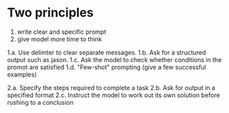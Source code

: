 # Two principles 
1. write clear and specific prompt
2. give model more time to think

1.a. Use delimter to clear separate messages.
1.b. Ask for a structured output such as jason.
1.c. Ask the model to check whether conditions in the promot are satisfied
1.d. "Few-shot" prompting (give a few successful examples)

2.a. Specify the steps required to complete a task
2.b. Ask for output in a specified format
2.c. Instruct the model to work out its own solution before rushing to a conclusion
